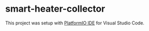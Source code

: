 # smart-heater-collector

This project was setup with [PlatformIO IDE](https://platformio.org/platformio-ide) for Visual Studio Code.